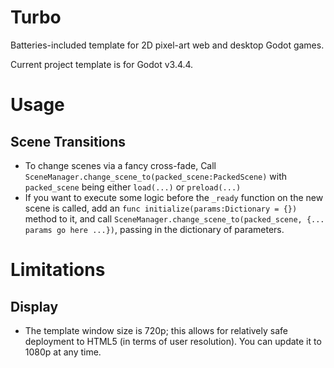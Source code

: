 # Turbo

Batteries-included template for 2D pixel-art web and desktop Godot games.

Current project template is for Godot v3.4.4.

# Usage

## Scene Transitions

- To change scenes via a fancy cross-fade, Call `SceneManager.change_scene_to(packed_scene:PackedScene)` with `packed_scene` being either `load(...)` or `preload(...)`
- If you want to execute some logic before the `_ready` function on the new scene is called, add an `func initialize(params:Dictionary = {})` method to it, and call `SceneManager.change_scene_to(packed_scene, {... params go here ...})`, passing in the dictionary of parameters.

# Limitations

## Display ##

- The template window size is 720p; this allows for relatively safe deployment to HTML5 (in terms of user resolution). You can update it to 1080p at any time.
